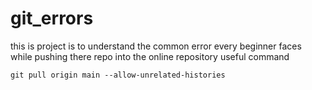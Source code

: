 # git_errors
this is project is to understand the common error every beginner faces while pushing there repo into the online repository
useful command
```
git pull origin main --allow-unrelated-histories
```
